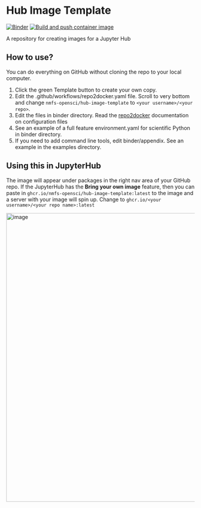 # Hub Image Template
[![Binder](https://mybinder.org/badge_logo.svg)](https://mybinder.org/v2/gh/nmfs-opensci/hub-image-template/HEAD)
[![Build and push container image](https://github.com/nmfs-opensci/hub-image-template/actions/workflows/repo2docker.yaml/badge.svg)](https://github.com/nmfs-opensci/py-rocket-2/actions/workflows/repo2docker.yaml)

A repository for creating images for a Jupyter Hub

## How to use? 

You can do everything on GitHub without cloning the repo to your local computer.

1. Click the green Template button to create your own copy.
2. Edit the .github/workflows/repo2docker.yaml file. Scroll to very bottom and change `nmfs-opensci/hub-image-template` to `<your username>/<your repo>`.
3. Edit the files in binder directory. Read the [repo2docker](https://repo2docker.readthedocs.io/en/latest/config_files.html#environment-yml-install-a-conda-environment) documentation on configuration files
4. See an example of a full feature environment.yaml for scientific Python in binder directory.
5. If you need to add command line tools, edit binder/appendix. See an example in the examples directory.

## Using this in JupyterHub

The image will appear under packages in the right nav area of your GitHub repo. If the JupyterHub has the **Bring your own image** feature, then you can paste in `ghcr.io/nmfs-opensci/hub-image-template:latest` to the image and a server with your image will spin up. Change to `ghcr.io/<your username>/<your repo name>:latest`

<img width="772" alt="image" src="https://github.com/user-attachments/assets/13f1d200-b8a6-44e1-a9db-537260b21ec4">

